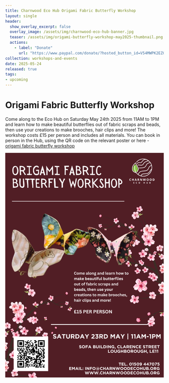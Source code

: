 ```yaml
---
title: Charnwood Eco Hub Origami Fabric Butterfly Workshop
layout: single
header:
  show_overlay_excerpt: false
  overlay_image: /assets/img/charnwood-eco-hub-banner.jpg
  teaser: /assets/img/origami-butterfly-workshop-may2025-thumbnail.png
  actions:
    - label: "Donate"
      url: "https://www.paypal.com/donate/?hosted_button_id=V54MWPK2EZGPY"
collection: workshops-and-events
date: 2025-05-24
released: true
tags:
- upcoming
---
```

# Origami Fabric Butterfly Workshop
 
Come along to the Eco Hub on Saturday May 24th 2025 from 11AM to 1PM and learn how to make beautiful butterflies out of fabric scraps and beads, then use your creations to make brooches, hair clips and more! The workshop costs £15 per person and includes all materials. You can book in person in the Hub, using the QR code on the relevant poster or here - [origami fabric butterfly workshop](https://pay.sumup.com/b2c/QSUXNBKR)

[![Origami fabric butterfly workshop poster](/assets/img/origami-butterfly-workshop-may2025.png)](https://pay.sumup.com/b2c/QSUXNBKR)

